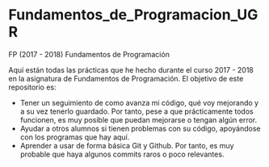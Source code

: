 # Fundamentos_de_Programacion_UGR
FP (2017 - 2018)
Fundamentos de Programación

Aquí están todas las prácticas que he hecho durante el curso 2017 - 2018 en la asignatura de Fundamentos de Programación. El objetivo de este repositorio es:
  - Tener un seguimiento de como avanza mi código, qué voy mejorando y a su vez tenerlo guardado. Por tanto, pese a que prácticamente todos funcionen, es muy posible que puedan mejorarse o tengan algún error.
  - Ayudar a otros alumnos si tienen problemas con su código, apoyándose con los programas que hay aquí.
  - Aprender a usar de forma básica Git y Github. Por tanto, es muy probable que haya algunos commits raros o poco relevantes.
